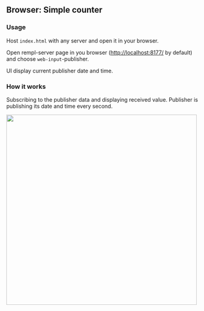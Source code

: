 ## Browser: Simple counter

### Usage

Host `index.html` with any server and open it in your browser.

Open rempl-server page in you browser ([http://localhost:8177/](http://localhost:8177/) by default) and choose `web-input`-publisher.

UI display current publisher date and time.

### How it works

Subscribing to the publisher data and displaying received value. Publisher is publishing its date and time every second.

<img src="https://cloud.githubusercontent.com/assets/6654581/23925939/a0341cbe-0922-11e7-8979-02ac28c69d14.gif" width="500px"/>

